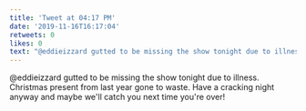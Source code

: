 ```yaml
---
title: 'Tweet at 04:17 PM'
date: '2019-11-16T16:17:04'
retweets: 0
likes: 0
text: "@eddieizzard gutted to be missing the show tonight due to illness. Christmas present from last year gone to waste. Have a cracking night anyway and maybe we'll catch you next time you're over!"
---
```

@eddieizzard gutted to be missing the show tonight due to illness. Christmas present from last year gone to waste. Have a cracking night anyway and maybe we'll catch you next time you're over!